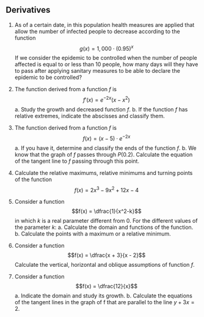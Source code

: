 ## Derivatives

1. As of a certain date, in this population health measures are applied that allow the number of infected people to decrease according to the function
$$g(x) = 1,000 \cdot (0.95)^x$$
If we consider the epidemic to be controlled when the number of people affected is equal to or less than 10 people, how many days will they have to pass after applying sanitary measures to be able to declare the epidemic to be controlled?

3. The function derived from a function $f$ is
$$f'(x) = e^{-2x}(x - x^2)$$
a. Study the growth and decreased function $f$.
b. If the function $f$ has relative extremes, indicate the abscisses and classify them.

4. The function derived from a function $f$ is
$$f(x) = (x - 5) \cdot e^{-2x}$$
a. If you have it, determine and classify the ends of the function $f$.
b. We know that the graph of $f$ passes through $P(0.2)$. Calculate the equation of the tangent line to $f$ passing through this point.

5. Calculate the relative maximums, relative minimums and turning points of the function
$$f(x) = 2x^3 - 9x^2 + 12x - 4$$

6. Consider a function
$$f(x) = \dfrac{1}{x^2-k}$$
in which $k$ is a real parameter different from 0. For the different values of the parameter $k$:
a. Calculate the domain and functions of the function.
b. Calculate the points with a maximum or a relative minimum.

7. Consider a function
$$f(x) = \dfrac{x + 3}{x - 2}$$
Calculate the vertical, horizontal and oblique assumptions of function $f$.

8. Consider a function
$$f(x) = \dfrac{12}{x}$$
a. Indicate the domain and study its growth.
b. Calculate the equations of the tangent lines in the graph of f that are parallel to the line $y + 3x = 2$.
<!--stackedit_data:
eyJoaXN0b3J5IjpbLTI2MjkzMjk0XX0=
-->